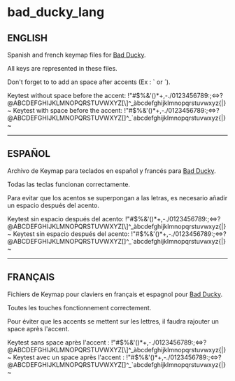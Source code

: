 # bad_ducky_lang

## ENGLISH

Spanish and french keymap files for [Bad Ducky](https://github.com/mharjac/bad_ducky).

All keys are represented in these files.

Don't forget to to add an space after accents (Ex : ` or ´).

Keytest without space before the accent:
!"#$%&'()*+,-./0123456789:;<=>?@ABCDEFGHIJKLMNOPQRSTUVWXYZ[\]^_àbcdefghijklmnopqrstuvwxyz{|}~
Keytest with space before the accent:
!"#$%&'()*+,-./0123456789:;<=>?@ABCDEFGHIJKLMNOPQRSTUVWXYZ[\]^_`abcdefghijklmnopqrstuvwxyz{|}~

--------------------------------------------------

## ESPAÑOL

Archivo de Keymap para teclados en español y francés para [Bad Ducky](https://github.com/mharjac/bad_ducky).

Todas las teclas funcionan correctamente.

Para evitar que los acentos se superpongan a las letras, es necesario añadir un espacio después del acento.

Keytest sin espacio después del acento:
!"#$%&'()*+,-./0123456789:;<=>?@ABCDEFGHIJKLMNOPQRSTUVWXYZ[\]^_àbcdefghijklmnopqrstuvwxyz{|}~
Keytest sin espacio después del acento:
!"#$%&'()*+,-./0123456789:;<=>?@ABCDEFGHIJKLMNOPQRSTUVWXYZ[\]^_`abcdefghijklmnopqrstuvwxyz{|}~

--------------------------------------------------

## FRANÇAIS

Fichiers de Keymap pour claviers en français et espagnol pour [Bad Ducky](https://github.com/mharjac/bad_ducky).

Toutes les touches fonctionnement correctement.

Pour éviter que les accents se mettent sur les lettres, il faudra rajouter un space après l'accent.

Keytest sans space après l'accent :
!"#$%&'()*+,-./0123456789:;<=>?@ABCDEFGHIJKLMNOPQRSTUVWXYZ[\]^_àbcdefghijklmnopqrstuvwxyz{|}~
Keytest avec un space après l'accent :
!"#$%&'()*+,-./0123456789:;<=>?@ABCDEFGHIJKLMNOPQRSTUVWXYZ[\]^_`abcdefghijklmnopqrstuvwxyz{|}~
